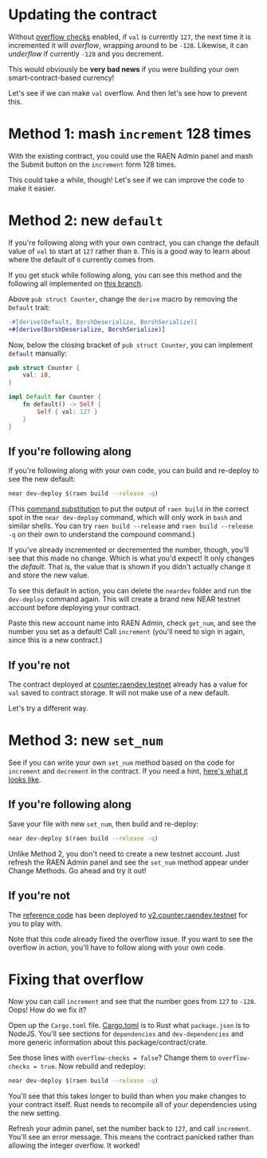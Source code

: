 # Updating the contract

Without [overflow checks](https://doc.rust-lang.org/cargo/reference/profiles.html#overflow-checks) enabled, if `val` is currently `127`, the next time it is incremented it will _overflow_, wrapping around to be `-128`. Likewise, it can _underflow_ if currently `-128` and you decrement.

This would obviously be **very bad news** if you were building your own smart-contract-based currency!

Let's see if we can make `val` overflow. And then let's see how to prevent this.

# Method 1: mash `increment` 128 times

With the existing contract, you could use the RAEN Admin panel and mash the Submit button on the `increment` form 128 times.

This could take a while, though! Let's see if we can improve the code to make it easier.

# Method 2: new `default`

If you're following along with your own contract, you can change the default value of `val` to start at `127` rather than `0`. This is a good way to learn about where the default of `0` currently comes from.

If you get stuck while following along, you can see this method and the following all implemented on [this branch](https://github.com/raendev/examples/pull/4/files).

Above `pub struct Counter`, change the `derive` macro by removing the `Default` trait:

```diff
-#[derive(Default, BorshDeserialize, BorshSerialize)]
+#[derive(BorshDeserialize, BorshSerialize)]
```

Now, below the closing bracket of `pub struct Counter`, you can implement `default` manually:

```rust
pub struct Counter {
    val: i8,
}

impl Default for Counter {
    fn default() -> Self {
        Self { val: 127 }
    }
}
```

## If you're following along

If you're following along with your own code, you can build and re-deploy to see the new default:

```bash
near dev-deploy $(raen build --release -q)
```

(This [command substitution](https://hyperpolyglot.org/unix-shells#cmd-subst-note) to put the output of `raen build` in the correct spot in the `near dev-deploy` command, which will only work in `bash` and similar shells. You can try `raen build --release` and `raen build --release -q` on their own to understand the compound command.)

If you've already incremented or decremented the number, though, you'll see that this made no change. Which is what you'd expect! It only changes the _default_. That is, the value that is shown if you didn't actually change it and store the new value.

To see this default in action, you can delete the `neardev` folder and run the `dev-deploy` command again. This will create a brand new NEAR testnet account before deploying your contract.

Paste this new account name into RAEN Admin, check `get_num`, and see the number you set as a default! Call `increment` (you'll need to sign in again, since this is a new contract.)

## If you're not

The contract deployed at [counter.raendev.testnet](https://raen.dev/admin/#/counter.raendev.testnet) already has a value for `val` saved to contract storage. It will not make use of a new default.

Let's try a different way.

# Method 3: new `set_num`

See if you can write your own `set_num` method based on the code for `increment` and `decrement` in the contract. If you need a hint, [here's what it looks like](https://github.com/raendev/examples/pull/4/files).

## If you're following along

Save your file with new `set_num`, then build and re-deploy:

```bash
near dev-deploy $(raen build --release -q)
```

Unlike Method 2, you don't need to create a new testnet account. Just refresh the RAEN Admin panel and see the `set_num` method appear under Change Methods. Go ahead and try it out!

## If you're not

The [reference code](https://github.com/raendev/examples/pull/4/files) has been deployed to [v2.counter.raendev.testnet](https://raen.dev/admin/#/v2.counter.raendev.testnet) for you to play with.

Note that this code already fixed the overflow issue. If you want to see the overflow in action, you'll have to follow along with your own code.

# Fixing that overflow

Now you can call `increment` and see that the number goes from `127` to `-128`. Oops! How do we fix it?

Open up the `Cargo.toml` file. [Cargo.toml](https://doc.rust-lang.org/cargo/guide/cargo-toml-vs-cargo-lock.html) is to Rust what `package.json` is to NodeJS. You'll see sections for `dependencies` and `dev-dependencies` and more generic information about this package/contract/crate.

See those lines with `overflow-checks = false`? Change them to `overflow-checks = true`. Now rebuild and redeploy:

```bash
near dev-deploy $(raen build --release -q)
```

You'll see that this takes longer to build than when you make changes to your contract itself. Rust needs to recompile all of your dependencies using the new setting.

Refresh your admin panel, set the number back to `127`, and call `increment`. You'll see an error message. This means the contract panicked rather than allowing the integer overflow. It worked!
